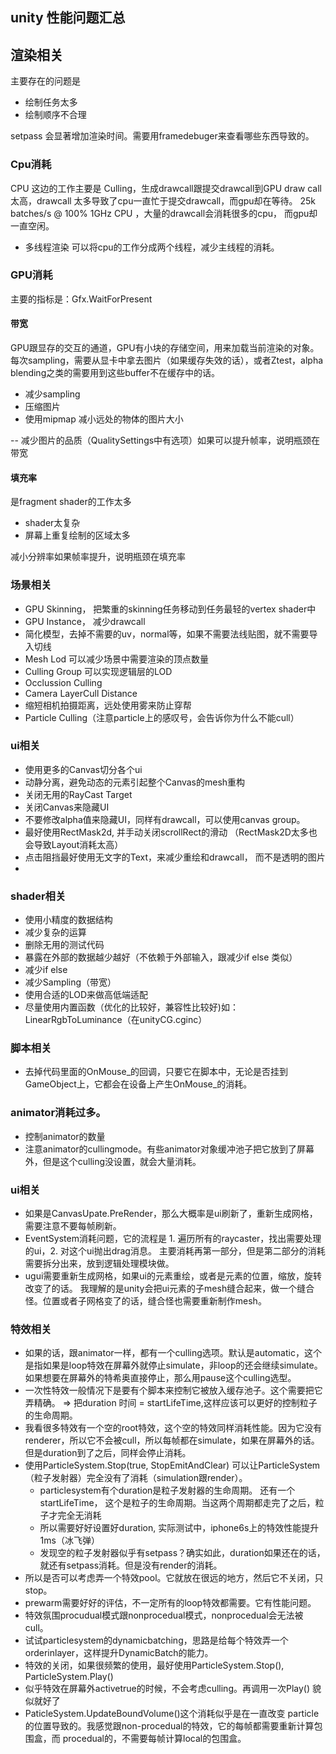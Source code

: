## unity 性能问题汇总

## 渲染相关
主要存在的问题是
- 绘制任务太多
- 绘制顺序不合理

setpass 会显著增加渲染时间。需要用framedebuger来查看哪些东西导致的。

### Cpu消耗
CPU 这边的工作主要是 Culling，生成drawcall跟提交drawcall到GPU
draw call 太高，drawcall 太多导致了cpu一直忙于提交drawcall，而gpu却在等待。
25k batches/s @ 100% 1GHz CPU ，大量的drawcall会消耗很多的cpu， 而gpu却一直空闲。

- 多线程渲染 可以将cpu的工作分成两个线程，减少主线程的消耗。

### GPU消耗
主要的指标是：Gfx.WaitForPresent

#### 带宽
GPU跟显存的交互的通道，GPU有小块的存储空间，用来加载当前渲染的对象。
每次sampling，需要从显卡中拿去图片（如果缓存失效的话），或者Ztest，alpha blending之类的需要用到这些buffer不在缓存中的话。
- 减少sampling
- 压缩图片
- 使用mipmap 减小远处的物体的图片大小

-- 减少图片的品质（QualitySettings中有选项）如果可以提升帧率，说明瓶颈在带宽

#### 填充率
是fragment shader的工作太多
- shader太复杂
- 屏幕上重复绘制的区域太多

减小分辨率如果帧率提升，说明瓶颈在填充率

### 场景相关

- GPU Skinning， 把繁重的skinning任务移动到任务最轻的vertex shader中
- GPU Instance， 减少drawcall
- 简化模型，去掉不需要的uv，normal等，如果不需要法线贴图，就不需要导入切线
- Mesh Lod 可以减少场景中需要渲染的顶点数量
- Culling Group 可以实现逻辑层的LOD 
- Occlussion Culling 
- Camera LayerCull Distance
- 缩短相机拍摄距离，远处使用雾来防止穿帮
- Particle Culling（注意particle上的感叹号，会告诉你为什么不能cull）

### ui相关

- 使用更多的Canvas切分各个ui
- 动静分离，避免动态的元素引起整个Canvas的mesh重构
- 关闭无用的RayCast Target
- 关闭Canvas来隐藏UI
- 不要修改alpha值来隐藏UI，同样有drawcall，可以使用canvas group。
- 最好使用RectMask2d, 并手动关闭scrollRect的滑动 （RectMask2D太多也会导致Layout消耗太高）
- 点击阻挡最好使用无文字的Text，来减少重绘和drawcall， 而不是透明的图片
- 

### shader相关

- 使用小精度的数据结构
- 减少复杂的运算
- 删除无用的测试代码
- 暴露在外部的数据越少越好（不依赖于外部输入，跟减少if else 类似）
- 减少if else
- 减少Sampling（带宽）
- 使用合适的LOD来做高低端适配
- 尽量使用内置函数（优化的比较好，兼容性比较好)如：LinearRgbToLuminance（在unityCG.cginc）


### 脚本相关
- 去掉代码里面的OnMouse_的回调，只要它在脚本中，无论是否挂到GameObject上，它都会在设备上产生OnMouse_的消耗。

### animator消耗过多。
- 控制animator的数量
- 注意animator的cullingmode。有些animator对象缓冲池子把它放到了屏幕外，但是这个culling没设置，就会大量消耗。

### ui相关
- 如果是CanvasUpate.PreRender，那么大概率是ui刷新了，重新生成网格，需要注意不要每帧刷新。
- EventSystem消耗问题，它的流程是 1. 遍历所有的raycaster，找出需要处理的ui，2. 对这个ui抛出drag消息。 主要消耗再第一部分，但是第二部分的消耗需要拆分出来，放到逻辑处理模块做。
- ugui需要重新生成网格，如果ui的元素重绘，或者是元素的位置，缩放，旋转改变了的话。 我理解的是unity会把ui元素的子mesh缝合起来，做一个缝合怪。位置或者子网格变了的话，缝合怪也需要重新制作mesh。


### 特效相关
- 如果的话，跟animator一样，都有一个culling选项。默认是automatic，这个是指如果是loop特效在屏幕外就停止simulate，非loop的还会继续simulate。如果想要在屏幕外的特希奥直接停止，那么用pause这个culling选型。
- 一次性特效一般情况下是要有个脚本来控制它被放入缓存池子。这个需要把它弄精确。 => 把duration 时间 = startLifeTime,这样应该可以更好的控制粒子的生命周期。
- 我看很多特效有一个空的root特效，这个空的特效同样消耗性能。因为它没有renderer，所以它不会被cull，所以每帧都在simulate，如果在屏幕外的话。但是duration到了之后，同样会停止消耗。
- 使用ParticleSystem.Stop(true, StopEmitAndClear) 可以让ParticleSystem（粒子发射器）完全没有了消耗（simulation跟render）。
    - particlesystem有个duration是粒子发射器的生命周期。 还有一个startLifeTime， 这个是粒子的生命周期。当这两个周期都走完了之后，粒子才完全无消耗
    - 所以需要好好设置好duration, 实际测试中，iphone6s上的特效性能提升1ms（冰飞弹）
    - 发现空的粒子发射器似乎有setpass？确实如此，duration如果还在的话，就还有setpass消耗。但是没有render的消耗。
- 所以是否可以考虑弄一个特效pool。它就放在很远的地方，然后它不关闭，只stop。
- prewarm需要好好的评估，不一定所有的loop特效都需要。它有性能问题。
- 特效氛围procudual模式跟nonprocedual模式，nonprocedual会无法被cull。
- 试试particlesystem的dynamicbatching，思路是给每个特效弄一个orderinlayer，这样提升DynamicBatch的能力。
- 特效的关闭，如果很频繁的使用，最好使用ParticleSystem.Stop(), ParticleSystem.Play()
- 似乎特效在屏幕外activetrue的时候，不会考虑culling。再调用一次Play() 貌似就好了
- PaticleSystem.UpdateBoundVolume()这个消耗似乎是在一直改变 particle的位置导致的。我感觉跟non-procedual的特效，它的每帧都需要重新计算包围盒，而 procedual的，不需要每帧计算local的包围盒。



